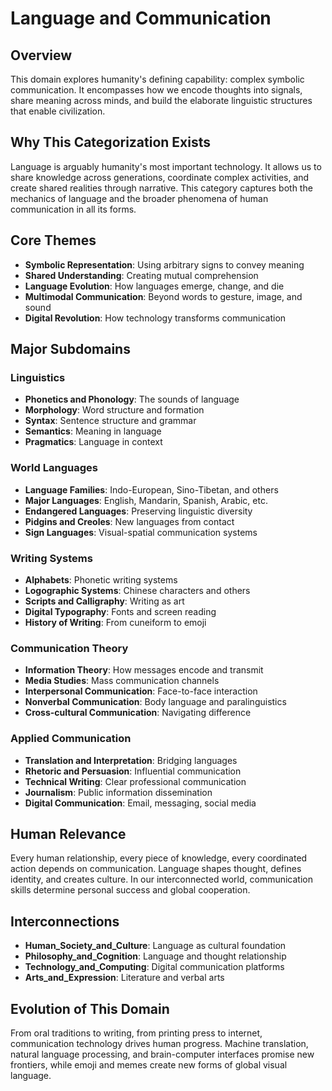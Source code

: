 # Language and Communication

## Overview
This domain explores humanity's defining capability: complex symbolic communication. It encompasses how we encode thoughts into signals, share meaning across minds, and build the elaborate linguistic structures that enable civilization.

## Why This Categorization Exists
Language is arguably humanity's most important technology. It allows us to share knowledge across generations, coordinate complex activities, and create shared realities through narrative. This category captures both the mechanics of language and the broader phenomena of human communication in all its forms.

## Core Themes
- **Symbolic Representation**: Using arbitrary signs to convey meaning
- **Shared Understanding**: Creating mutual comprehension
- **Language Evolution**: How languages emerge, change, and die
- **Multimodal Communication**: Beyond words to gesture, image, and sound
- **Digital Revolution**: How technology transforms communication

## Major Subdomains

### Linguistics
- **Phonetics and Phonology**: The sounds of language
- **Morphology**: Word structure and formation
- **Syntax**: Sentence structure and grammar
- **Semantics**: Meaning in language
- **Pragmatics**: Language in context

### World Languages
- **Language Families**: Indo-European, Sino-Tibetan, and others
- **Major Languages**: English, Mandarin, Spanish, Arabic, etc.
- **Endangered Languages**: Preserving linguistic diversity
- **Pidgins and Creoles**: New languages from contact
- **Sign Languages**: Visual-spatial communication systems

### Writing Systems
- **Alphabets**: Phonetic writing systems
- **Logographic Systems**: Chinese characters and others
- **Scripts and Calligraphy**: Writing as art
- **Digital Typography**: Fonts and screen reading
- **History of Writing**: From cuneiform to emoji

### Communication Theory
- **Information Theory**: How messages encode and transmit
- **Media Studies**: Mass communication channels
- **Interpersonal Communication**: Face-to-face interaction
- **Nonverbal Communication**: Body language and paralinguistics
- **Cross-cultural Communication**: Navigating difference

### Applied Communication
- **Translation and Interpretation**: Bridging languages
- **Rhetoric and Persuasion**: Influential communication
- **Technical Writing**: Clear professional communication
- **Journalism**: Public information dissemination
- **Digital Communication**: Email, messaging, social media

## Human Relevance
Every human relationship, every piece of knowledge, every coordinated action depends on communication. Language shapes thought, defines identity, and creates culture. In our interconnected world, communication skills determine personal success and global cooperation.

## Interconnections
- **Human_Society_and_Culture**: Language as cultural foundation
- **Philosophy_and_Cognition**: Language and thought relationship
- **Technology_and_Computing**: Digital communication platforms
- **Arts_and_Expression**: Literature and verbal arts

## Evolution of This Domain
From oral traditions to writing, from printing press to internet, communication technology drives human progress. Machine translation, natural language processing, and brain-computer interfaces promise new frontiers, while emoji and memes create new forms of global visual language.
